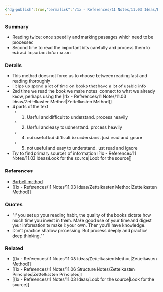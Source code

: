 ```yaml
---
{"dg-publish":true,"permalink":"/1x - References/11 Notes/11.03 Ideas/Barbell Method of reading/","noteIcon":""}
---
```



### Summary
- Reading twice: once speedily and marking passages which need to be processed
- Second time to read the important bits carefully and process them to extract important information

### Details
- This method does not force us to choose between reading fast and reading thoroughly
- Helps us spend a lot of time on books that have a lot of usable info 
- 2nd time we read the book we make notes, connect to what we already know, perhaps using the [[1x - References/11 Notes/11.03 Ideas/Zettelkasten Method\|Zettelkasten Method]]
- 4 parts of the text
	- 1.  Useful and difficult to understand. process heavily
	- 2. Useful and easy to udnerstand. process heavily
	- 4. not useful but difficult to understand. just read and ignore
	- 5. not useful and easy to understand. just read and ignore
- Try to find primary sources of information [[1x - References/11 Notes/11.03 Ideas/Look for the source\|Look for the source]]

### References
- [Barbell method](https://zettelkasten.de/posts/barbell-method-reading/)
- [[1x - References/11 Notes/11.03 Ideas/Zettelkasten Method\|Zettelkasten Method]]

### Quotes
- "If you set up your reading habit, the quality of the books dictate how much time you invest in them. Make good use of your time and digest your information to make it your own. Then you’ll have knowledge. 
- Don’t practice shallow processing. But process deeply and practice deep thinking.""

### Related
- [[1x - References/11 Notes/11.03 Ideas/Zettelkasten Method\|Zettelkasten Method]]
- [[1x - References/11 Notes/11.06 Structure Notes/Zettelkasten Principles\|Zettelkasten Principles]]
- [[1x - References/11 Notes/11.03 Ideas/Look for the source\|Look for the source]]